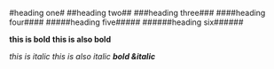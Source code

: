 #heading one#
##heading two##
###heading three###
####heading four####
#####heading five#####
######heading six######

**this is bold**
__this is also bold__

*this is italic*
_this is also italic_
***bold &italic***



